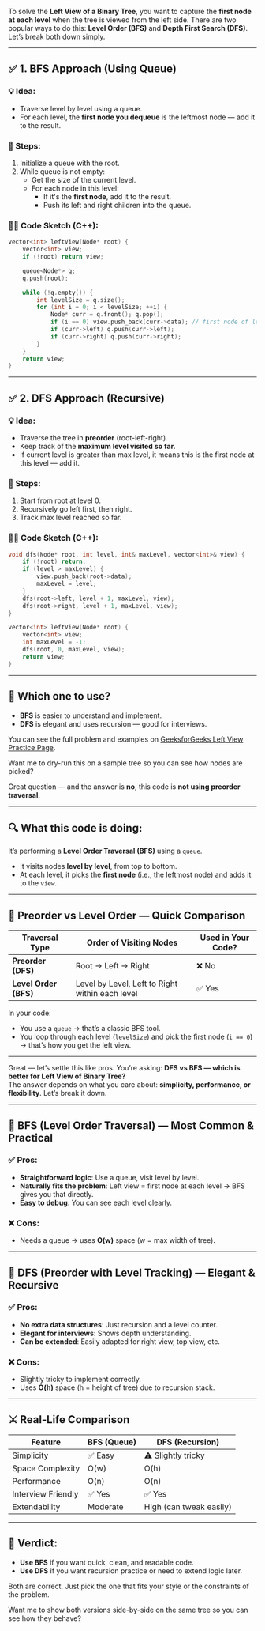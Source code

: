 

To solve the **Left View of a Binary Tree**, you want to capture the **first node at each level** when the tree is viewed from the left side. There are two popular ways to do this: **Level Order (BFS)** and **Depth First Search (DFS)**. Let’s break both down simply.

---

## ✅ 1. BFS Approach (Using Queue)

### 💡 Idea:
- Traverse level by level using a queue.
- For each level, the **first node you dequeue** is the leftmost node — add it to the result.

### 🧱 Steps:
1. Initialize a queue with the root.
2. While queue is not empty:
   - Get the size of the current level.
   - For each node in this level:
     - If it's the **first node**, add it to the result.
     - Push its left and right children into the queue.

### 🧑‍💻 Code Sketch (C++):
```cpp
vector<int> leftView(Node* root) {
    vector<int> view;
    if (!root) return view;

    queue<Node*> q;
    q.push(root);

    while (!q.empty()) {
        int levelSize = q.size();
        for (int i = 0; i < levelSize; ++i) {
            Node* curr = q.front(); q.pop();
            if (i == 0) view.push_back(curr->data); // first node of level
            if (curr->left) q.push(curr->left);
            if (curr->right) q.push(curr->right);
        }
    }
    return view;
}
```

---

## ✅ 2. DFS Approach (Recursive)

### 💡 Idea:
- Traverse the tree in **preorder** (root-left-right).
- Keep track of the **maximum level visited so far**.
- If current level is greater than max level, it means this is the first node at this level — add it.

### 🧱 Steps:
1. Start from root at level 0.
2. Recursively go left first, then right.
3. Track max level reached so far.

### 🧑‍💻 Code Sketch (C++):
```cpp
void dfs(Node* root, int level, int& maxLevel, vector<int>& view) {
    if (!root) return;
    if (level > maxLevel) {
        view.push_back(root->data);
        maxLevel = level;
    }
    dfs(root->left, level + 1, maxLevel, view);
    dfs(root->right, level + 1, maxLevel, view);
}

vector<int> leftView(Node* root) {
    vector<int> view;
    int maxLevel = -1;
    dfs(root, 0, maxLevel, view);
    return view;
}
```

---

## 🧠 Which one to use?
- **BFS** is easier to understand and implement.
- **DFS** is elegant and uses recursion — good for interviews.

You can see the full problem and examples on [GeeksforGeeks Left View Practice Page](https://www.geeksforgeeks.org/problems/left-view-of-binary-tree/1).

Want me to dry-run this on a sample tree so you can see how nodes are picked?



Great question — and the answer is **no**, this code is **not using preorder traversal**.

---

## 🔍 What this code is doing:
It’s performing a **Level Order Traversal (BFS)** using a `queue`.  
- It visits nodes **level by level**, from top to bottom.  
- At each level, it picks the **first node** (i.e., the leftmost node) and adds it to the `view`.

---

## 🔁 Preorder vs Level Order — Quick Comparison

| Traversal Type     | Order of Visiting Nodes                  | Used in Your Code? |
|--------------------|-------------------------------------------|---------------------|
| **Preorder (DFS)** | Root → Left → Right                       | ❌ No               |
| **Level Order (BFS)** | Level by Level, Left to Right within each level | ✅ Yes              |

In your code:
- You use a `queue` → that’s a classic BFS tool.
- You loop through each level (`levelSize`) and pick the first node (`i == 0`) → that’s how you get the left view.

---
Great — let’s settle this like pros. You’re asking: **DFS vs BFS — which is better for Left View of Binary Tree?**  
The answer depends on what you care about: **simplicity, performance, or flexibility**. Let’s break it down.

---

## 🧠 BFS (Level Order Traversal) — Most Common & Practical

### ✅ Pros:
- **Straightforward logic**: Use a queue, visit level by level.
- **Naturally fits the problem**: Left view = first node at each level → BFS gives you that directly.
- **Easy to debug**: You can see each level clearly.

### ❌ Cons:
- Needs a queue → uses **O(w)** space (w = max width of tree).

---

## 🧠 DFS (Preorder with Level Tracking) — Elegant & Recursive

### ✅ Pros:
- **No extra data structures**: Just recursion and a level counter.
- **Elegant for interviews**: Shows depth understanding.
- **Can be extended**: Easily adapted for right view, top view, etc.

### ❌ Cons:
- Slightly tricky to implement correctly.
- Uses **O(h)** space (h = height of tree) due to recursion stack.

---

## ⚔️ Real-Life Comparison

| Feature               | BFS (Queue)         | DFS (Recursion)      |
|-----------------------|---------------------|-----------------------|
| Simplicity            | ✅ Easy              | ⚠️ Slightly tricky     |
| Space Complexity      | O(w)                | O(h)                  |
| Performance           | O(n)                | O(n)                  |
| Interview Friendly    | ✅ Yes               | ✅ Yes                 |
| Extendability         | Moderate            | High (can tweak easily)

---

## 🏁 Verdict:
- **Use BFS** if you want quick, clean, and readable code.
- **Use DFS** if you want recursion practice or need to extend logic later.

Both are correct. Just pick the one that fits your style or the constraints of the problem.

Want me to show both versions side-by-side on the same tree so you can see how they behave?
